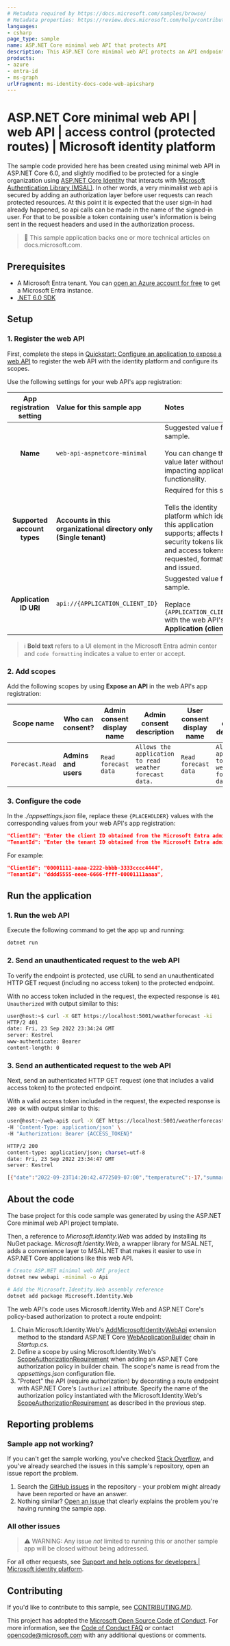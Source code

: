 ```yaml
---
# Metadata required by https://docs.microsoft.com/samples/browse/
# Metadata properties: https://review.docs.microsoft.com/help/contribute/samples/process/onboarding?branch=main#add-metadata-to-readme
languages:
- csharp
page_type: sample
name: ASP.NET Core minimal web API that protects API
description: This ASP.NET Core minimal web API protects an API endpoint. The code in this sample is used by one or more articles on docs.microsoft.com.
products:
- azure
- entra-id
- ms-graph
urlFragment: ms-identity-docs-code-web-apicsharp
---
```


# ASP.NET Core minimal web API | web API | access control (protected routes) | Microsoft identity platform

The sample code provided here has been created using minimal web API in ASP.NET Core 6.0, and slightly modified to be protected for a single organization using [ASP.NET Core Identity](https://docs.microsoft.com/en-us/aspnet/core/security/authentication/identity?view=aspnetcore-6.0) that interacts with [Microsoft Authentication Library (MSAL)](https://docs.microsoft.com/en-us/azure/active-directory/develop/msal-overview).  In other words, a very minimalist web api is secured by adding an authorization layer before user requests can reach protected resources.  At this point it is expected that the user sign-in had already happened, so api calls can be made in the name of the signed-in user. For that to be possible a token containing user's information is being sent in the request headers and used in the authorization process.

> :page_with_curl: This sample application backs one or more technical articles on docs.microsoft.com.

## Prerequisites

- A Microsoft Entra tenant. You can [open an Azure account for free](https://azure.microsoft.com/free) to get a Microsoft Entra instance.
- [.NET 6.0 SDK](https://dotnet.microsoft.com/download/dotnet/6.0)

## Setup

### 1. Register the web API

First, complete the steps in [Quickstart: Configure an application to expose a web API](https://learn.microsoft.com/azure/active-directory/develop/quickstart-configure-app-expose-web-apis) to register the web API with the identity platform and configure its scopes.

Use the following settings for your web API's app registration:

| App registration <br/> setting | Value for this sample app | Notes |
|:-:|:-|:-|
| **Name** | `web-api-aspnetcore-minimal` | Suggested value for this sample. <br/><br/> You can change this value later without impacting application functionality. |
| **Supported account types** | **Accounts in this organizational directory only (Single tenant)** | Required for this sample. <br/><br/> Tells the identity platform which identities this application supports; affects how security tokens like ID and access tokens are requested, formatted, and issued. |
| **Application ID URI** | `api://{APPLICATION_CLIENT_ID}` | Suggested value for this sample. <br/><br/>  Replace `{APPLICATION_CLIENT_ID}` with the web API's **Application (client) ID**. |

> :information_source: **Bold text** refers to a UI element in the Microsoft Entra admin center and `code formatting` indicates a value to enter or accept.

### 2. Add scopes

Add the following scopes by using **Expose an API** in the web API's app registration:

| Scope name      | Who can consent?     | Admin consent display name | Admin consent description                               | User consent display name | User consent description                                | State                 |
|-----------------|----------------------|----------------------------|---------------------------------------------------------|---------------------------|---------------------------------------------------------|-----------------------|
| `Forecast.Read` | **Admins and users** | `Read forecast data`       | `Allows the application to read weather forecast data.` | `Read forecast data`      | `Allows the application to read weather forecast data.` | **Enabled** (default) |

### 3. Configure the code

In the _./appsettings.json_ file, replace these `{PLACEHOLDER}` values with the corresponding values from your web API's app registration:

```json
"ClientId": "Enter the client ID obtained from the Microsoft Entra admin center",
"TenantId": "Enter the tenant ID obtained from the Microsoft Entra admin center",
```

For example:

```json
"ClientId": "00001111-aaaa-2222-bbbb-3333cccc4444",
"TenantId": "dddd5555-eeee-6666-ffff-00001111aaaa",
```

## Run the application

### 1. Run the web API

Execute the following command to get the app up and running:

```bash
dotnet run
```

### 2. Send an unauthenticated request to the web API

To verify the endpoint is protected, use cURL to send an unauthenticated HTTP GET request (including no access token) to the protected endpoint.

With no access token included in the request, the expected response is `401 Unauthorized` with output similar to this:

```bash
user@host:~$ curl -X GET https://localhost:5001/weatherforecast -ki
HTTP/2 401
date: Fri, 23 Sep 2022 23:34:24 GMT
server: Kestrel
www-authenticate: Bearer
content-length: 0
```

### 3. Send an authenticated request to the web API

Next, send an authenticated HTTP GET request (one that includes a valid access token) to the protected endpoint.

With a valid access token included in the request, the expected response is `200 OK` with output similar to this:

```bash
user@host:~/web-api$ curl -X GET https://localhost:5001/weatherforecast -ki \
-H 'Content-Type: application/json' \
-H "Authorization: Bearer {ACCESS_TOKEN}"

HTTP/2 200
content-type: application/json; charset=utf-8
date: Fri, 23 Sep 2022 23:34:47 GMT
server: Kestrel

[{"date":"2022-09-23T14:20:42.4772509-07:00","temperatureC":-17,"summary":"Freezing","temperatureF":2},{"date":"2022-09-24T14:20:42.4772803-07:00","temperatureC":-15,"summary":"Sweltering","temperatureF":6},{"date":"2022-09-25T14:20:42.4772819-07:00","temperatureC":51,"summary":"Balmy","temperatureF":123},{"date":"2022-09-26T14:20:42.4772832-07:00","temperatureC":34,"summary":"Chilly","temperatureF":93},{"date":"2022-09-27T14:20:42.4772846-07:00","temperatureC":-13,"summary":"Hot","temperatureF":9}]
```

## About the code

The base project for this code sample was generated by using the ASP.NET Core minimal web API project template.

Then, a reference to _Microsoft.Identity.Web_ was added by installing its NuGet package. _Microsoft.Identity.Web_, a wrapper library for MSAL.NET, adds a convenience layer to MSAL.NET that makes it easier to use in ASP.NET Core applications like this web API.

```bash
# Create ASP.NET minimal web API project
dotnet new webapi -minimal -o Api

# Add the Microsoft.Identity.Web assembly reference
dotnet add package Microsoft.Identity.Web
```

The web API's code uses Microsoft.Identity.Web and ASP.NET Core's policy-based authorization to protect a route endpoint:

1. Chain Microsoft.Identity.Web's [AddMicrosoftIdentityWebApi] extension method to the standard ASP.NET Core [WebApplicationBuilder] chain in _Startup.cs_.
1. Define a scope by using Microsoft.Identity.Web's [ScopeAuthorizationRequirement] when adding an ASP.NET Core authorization policy in builder chain. The scope's name is read from the _appsettings.json_ configuration file.
1. "Protect" the API (require authorization) by decorating a route endpoint with ASP.NET Core's `[authorize]` attribute. Specify the name of the authorization policy instantiated with the Microsoft.Identity.Web's [ScopeAuthorizationRequirement] as described in the previous step.

## Reporting problems

### Sample app not working?

If you can't get the sample working, you've checked [Stack Overflow](http://stackoverflow.com/questions/tagged/msal), and you've already searched the issues in this sample's repository, open an issue report the problem.

1. Search the [GitHub issues](../../issues) in the repository - your problem might already have been reported or have an answer.
1. Nothing similar? [Open an issue](../../issues/new) that clearly explains the problem you're having running the sample app.

### All other issues

> :warning: WARNING: Any issue _not_ limited to running this or another sample app will be closed without being addressed.

For all other requests, see [Support and help options for developers | Microsoft identity platform](https://docs.microsoft.com/azure/active-directory/develop/developer-support-help-options).

## Contributing

If you'd like to contribute to this sample, see [CONTRIBUTING.MD](/CONTRIBUTING.md).

This project has adopted the [Microsoft Open Source Code of Conduct](https://opensource.microsoft.com/codeofconduct/). For more information, see the [Code of Conduct FAQ](https://opensource.microsoft.com/codeofconduct/faq/) or contact [opencode@microsoft.com](mailto:opencode@microsoft.com) with any additional questions or comments.

<!-- LINKS -->
[AddMicrosoftIdentityWebApi]: https://learn.microsoft.com/dotnet/api/microsoft.identity.web.microsoftidentitywebapiauthenticationbuilderextensions.addmicrosoftidentitywebapi
[ScopeAuthorizationRequirement]: https://learn.microsoft.com/dotnet/api/microsoft.identity.web.scopeauthorizationrequirement
[WebApplicationBuilder]: https://learn.microsoft.com/en-us/dotnet/api/microsoft.aspnetcore.builder.webapplicationbuilder
